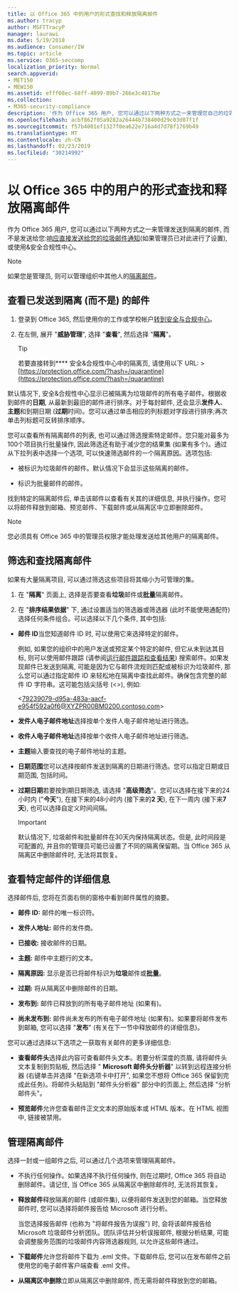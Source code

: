 ```yaml
---
title: 以 Office 365 中的用户的形式查找和释放隔离邮件
ms.author: tracyp
author: MSFTTracyP
manager: laurawi
ms.date: 5/19/2018
ms.audience: Consumer/IW
ms.topic: article
ms.service: O365-seccomp
localization_priority: Normal
search.appverid:
- MET150
- MEW150
ms.assetid: efff08ec-68ff-4099-89b7-266e3c4817be
ms.collection:
- M365-security-compliance
description: '作为 Office 365 用户, 您可以通过以下两种方式之一来管理您自己的垃圾邮件隔离邮件: 响应直接发送给您的垃圾邮件通知 (如果管理员已设置此功能), 或使用安全&amp;合规性中的垃圾邮件隔离功能。置.'
ms.openlocfilehash: acbf862f05a9282a26444b738400d29c03d07f1f
ms.sourcegitcommit: f57b4001ef1327f0ea622e716a4d7d78f1769b49
ms.translationtype: MT
ms.contentlocale: zh-CN
ms.lasthandoff: 02/23/2019
ms.locfileid: "30214992"
---
```

# <a name="find-and-release-quarantined-messages-as-a-user-in-office-365"></a>以 Office 365 中的用户的形式查找和释放隔离邮件

作为 Office 365 用户, 您可以通过以下两种方式之一来管理发送到隔离的邮件, 而不是发送给您:[响应直接发送给您的垃圾邮件通知](use-spam-notifications-to-release-and-report-quarantined-messages.md)(如果管理员已对此进行了设置), 或使用&amp;安全合规性中心。 
  
> [!NOTE]
> 如果您是管理员, 则可以管理组织中其他人的[隔离邮件](manage-quarantined-messages-and-files.md)。 
  
## <a name="view-messages-that-were-sent-to-quarantine-instead-of-to-you"></a>查看已发送到隔离 (而不是) 的邮件

1. 登录到 Office 365, 然后使用你的工作或学校帐户[转到安全与合规中心](go-to-the-securitycompliance-center.md)。 
    
2. 在左侧, 展开 "**威胁管理**", 选择 "**查看**", 然后选择 "**隔离**"。
    
    > [!TIP]
    > 若要直接转到**** 安全&amp;合规性中心中的隔离页, 请使用以下 URL: >[https://protection.office.com/?hash=/quarantine](https://protection.office.com/?hash=/quarantine)
  
默认情况下, 安全&amp;合规性中心显示已被隔离为垃圾邮件的所有电子邮件。根据收到邮件的**日期**, 从最新到最旧的邮件进行排序。对于每封邮件, 还会显示**发件人**、**主题**和到期日期 (**过期**时间)。您可以通过单击相应的列标题对字段进行排序;再次单击列标题可反转排序顺序。 
  
您可以查看所有隔离邮件的列表, 也可以通过筛选搜索特定邮件。您只能对最多为100个项目执行批量操作, 因此筛选还有助于减少您的结果集 (如果有多个)。通过从下拉列表中选择一个选项, 可以快速筛选邮件的一个隔离原因。选项包括:
  
- 被标识为垃圾邮件的邮件。默认情况下会显示这些隔离的邮件。
    
- 标识为批量邮件的邮件。
    
找到特定的隔离邮件后, 单击该邮件以查看有关其的详细信息, 并执行操作。您可以将邮件释放到邮箱、预览邮件、下载邮件或从隔离区中立即删除邮件。
  
> [!NOTE]
> 您必须具有 Office 365 中的管理员权限才能处理发送给其他用户的隔离邮件。 
  
## <a name="to-filter-and-find-quarantined-messages"></a>筛选和查找隔离邮件

如果有大量隔离项目, 可以通过筛选这些项目将其缩小为可管理的集。
  
1. 在 "**隔离**" 页面上, 选择是否要查看**垃圾**邮件或**批量**隔离邮件。 
    
2. 在 "**排序结果依据**" 下, 通过设置适当的筛选器或筛选器 (此时不能使用通配符) 选择任何条件组合。可以选择以下几个条件, 其中包括:
    
  - **邮件 ID**当您知道邮件 ID 时, 可以使用它来选择特定的邮件。 
    
    例如, 如果您的组织中的用户发送或预定某个特定的邮件, 但它从未到达其目标, 则可以使用邮件跟踪 (请参阅[运行邮件跟踪和查看结果](https://go.microsoft.com/fwlink/?LinkId=799737)) 搜索邮件。如果发现邮件已发送到隔离, 可能是因为它与邮件流规则匹配或被标识为垃圾邮件, 那么您可以通过指定邮件 ID 来轻松地在隔离中查找此邮件。确保包含完整的邮件 ID 字符串。这可能包括尖括号 (\<\>), 例如:
    
    \<79239079-d95a-483a-aacf-e954f592a0f6@XYZPR00BM0200.contoso.com\>
    
  - **发件人电子邮件地址**选择按单个发件人电子邮件地址进行筛选。 
    
  - **收件人电子邮件地址**选择按单个收件人电子邮件地址进行筛选。 
    
  - **主题**输入要查找的电子邮件地址的主题。 
    
  - **日期范围**您可以选择按邮件发送到隔离的日期进行筛选。您可以指定日期或日期范围, 包括时间。 
    
  - **过期日期**若要按到期日期筛选, 请选择 "**高级筛选**"。您可以选择在接下来的24小时内 ("**今天**"), 在接下来的48小时内 (接下来的**2 天**), 在下一周内 (接下来**7 天**), 也可以选择自定义时间间隔。
    
    > [!IMPORTANT]
    > 默认情况下, 垃圾邮件和批量邮件在30天内保持隔离状态。但是, 此时间段是可配置的, 并且你的管理员可能已设置了不同的隔离保留期。当 Office 365 从隔离区中删除邮件时, 无法将其恢复。 
  
## <a name="view-details-for-a-specific-message"></a>查看特定邮件的详细信息

选择邮件后, 您将在页面右侧的窗格中看到邮件属性的摘要。
  
- **邮件 ID:** 邮件的唯一标识符。 
    
- **发件人地址:** 邮件的发件商。 
    
- **已接收:** 接收邮件的日期。 
    
- **主题:** 邮件中主题行的文本。 
    
- **隔离原因:** 显示是否已将邮件标识为**垃圾**邮件或**批量**。
    
- **过期:** 将从隔离区中删除邮件的日期。 
    
- **发布到:** 邮件已释放到的所有电子邮件地址 (如果有)。 
    
- **尚未发布到:** 邮件尚未发布的所有电子邮件地址 (如果有)。如果要将邮件发布到邮箱, 您可以选择 "**发布**" (有关在下一节中释放邮件的详细信息)。 
    
您可以通过选择以下选项之一获取有关邮件的更多详细信息:
  
- **查看邮件头**选择此内容可查看邮件头文本。若要分析深度的页眉, 请将邮件头文本复制到剪贴板, 然后选择 " **Microsoft 邮件头分析器**" 以转到远程连接分析器 (右键单击并选择 "在新选项卡中打开", 如果您不想将 Office 365 保留到完成此任务)。将邮件头粘贴到 "邮件头分析器" 部分中的页面上, 然后选择 "分析邮件头"。 
    
- **预览邮件**允许您查看邮件正文文本的原始版本或 HTML 版本。在 HTML 视图中, 链接被禁用。 
    
## <a name="manage-your-quarantined-messages"></a>管理隔离邮件

选择一封或一组邮件之后, 可以通过几个选项来管理隔离邮件。
  
- 不执行任何操作。如果选择不执行任何操作, 则在过期时, Office 365 将自动删除邮件。请记住, 当 Office 365 从隔离区中删除邮件时, 无法将其恢复。
    
- **释放邮件**释放隔离的邮件 (或邮件集), 以便将邮件发送到您的邮箱。当您释放邮件时, 您可以选择将邮件报告给 Microsoft 进行分析。 
    
    当您选择报告邮件 (也称为 "将邮件报告为误报") 时, 会将该邮件报告给 Microsoft 垃圾邮件分析团队。团队评估并分析误报邮件, 根据分析结果, 可能会调整服务范围的垃圾邮件内容筛选器规则, 以允许这些邮件通过。
    
- **下载邮件**允许您将邮件下载为 .eml 文件。下载邮件后, 您可以在发布邮件之前使用您的电子邮件客户端查看 .eml 文件。 
    
- **从隔离区中删除**立即从隔离区中删除邮件, 而无需将邮件释放到您的邮箱。 
    

